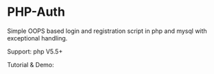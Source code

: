 # PHP-Auth

Simple OOPS based login and registration script in php and mysql with exceptional handling.

Support: php V5.5+

Tutorial & Demo: 

